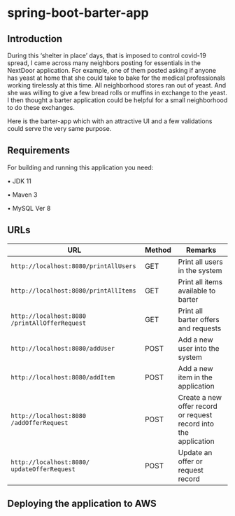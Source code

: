 # spring-boot-barter-app

## Introduction

During this ‘shelter in place’ days, that is imposed to control covid-19 spread, I came across many neighbors posting for essentials in the NextDoor application. For example, one of them posted asking if anyone has yeast at home that she could take to bake for the medical professionals working tirelessly at this time. All neighborhood stores ran out of yeast. And she was willing to give a few bread rolls or muffins in exchange to the yeast. I then thought a barter application could be helpful for a small neighborhood to do these exchanges.

Here is the barter-app which with an attractive UI and a few validations could serve the very same purpose.

## Requirements

For building and running this application you need:

•	JDK 11

•	Maven 3

•	MySQL Ver 8

## URLs

|  URL |  Method | Remarks |
|----------|--------------|--------------|
|`http://localhost:8080/printAllUsers`                           | GET | Print all users in the system|
|`http://localhost:8080/printAllItems`                       | GET |Print all items available to barter |
|`http://localhost:8080 /printAllOfferRequest `                 | GET |Print all barter offers and requests |
|`http://localhost:8080/addUser` | POST | Add a new user into the system|
|`http://localhost:8080/addItem`                             | POST | Add a new item in the application|
|`http://localhost:8080 /addOfferRequest`                             | POST |Create a new offer record or request record into the application |
|`http://localhost:8080/ updateOfferRequest`                             | POST |Update an offer or request record |

## Deploying the application to AWS

